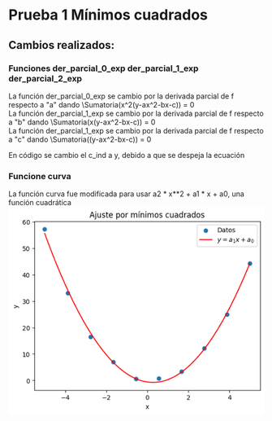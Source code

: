 # Prueba 1 Mínimos cuadrados

## Cambios realizados:

### Funciones der_parcial_0_exp der_parcial_1_exp der_parcial_2_exp
La función der_parcial_0_exp se cambio por la derivada parcial de f respecto a "a" dando \Sumatoria(x^2(y-ax^2-bx-c)) = 0 </br>
La función der_parcial_1_exp se cambio por la derivada parcial de f respecto a "b" dando \Sumatoria(x(y-ax^2-bx-c)) = 0 </br>
La función der_parcial_1_exp se cambio por la derivada parcial de f respecto a "c" dando \Sumatoria((y-ax^2-bx-c)) = 0 </br>

En código se cambio el c_ind a y, debido a que se despeja la ecuación

### Funcione curva
La función curva fue modificada para usar a2 * x**2 + a1 * x + a0, una función cuadrática</br>
![image.png](./assets/output.png)